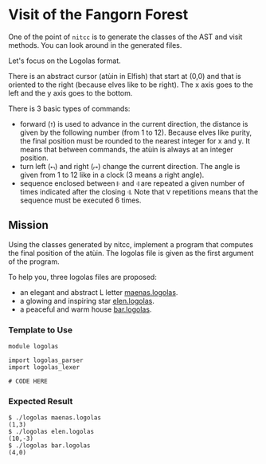 # Visit of the Fangorn Forest

One of the point of `nitcc` is to generate the classes of the AST and visit methods.
You can look around in the generated files.

Let's focus on the Logolas format.

There is an abstract cursor (atùin in Elfish) that start at (0,0) and that is oriented to the right (because elves like to be right).
The x axis goes to the left and the y axis goes to the bottom.

There is 3 basic types of commands:

* forward (`⭡`) is used to advance in the current direction, the distance is given by the following number (from 1 to 12).
  Because elves like purity, the final position must be rounded to the nearest integer for x and y. It means that between commands, the atùin is always at an integer position.
* turn left (`⮢`) and right (`⮣`) change the current direction.
  The angle is given from 1 to 12 like in a clock (3 means a right angle).
* sequence enclosed between `𝄆` and `𝄇` are repeated a given number of times indicated after the closing `𝄇`.
  Note that `Ⅴ` repetitions means that the sequence must be executed 6 times.

## Mission

Using the classes generated by nitcc, implement a program that computes the final position of the atùin. The logolas file is given as the first argument of the program.

To help you, three logolas files are proposed:

* an elegant and abstract L letter [maenas.logolas](maenas.logolas).
* a glowing and inspiring star [elen.logolas](elen.logolas).
* a peaceful and warm house [bar.logolas](bar.logolas).

### Template to Use

~~~nit
module logolas

import logolas_parser
import logolas_lexer

# CODE HERE
~~~

### Expected Result

~~~
$ ./logolas maenas.logolas
(1,3)
$ ./logolas elen.logolas
(10,-3)
$ ./logolas bar.logolas
(4,0)
~~~
